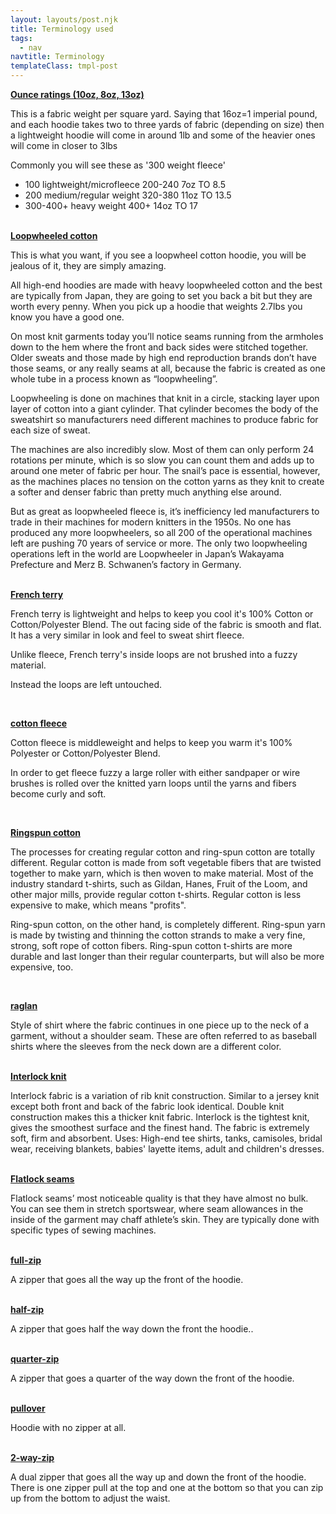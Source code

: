 ```yaml
---
layout: layouts/post.njk
title: Terminology used 
tags:
  - nav
navtitle: Terminology
templateClass: tmpl-post
---
```


<div class='col'><a href="/tags/" class='tags' size='16'><strong>Ounce ratings (10oz, 8oz, 13oz)</strong></a>
<p>This is a fabric weight per square yard. Saying that 16oz=1 imperial pound, and each hoodie takes two to three yards of fabric (depending on size) then a lightweight hoodie will come in around 1lb and some of the heavier ones will come in closer to 3lbs

Commonly you will see these as '300 weight fleece'     

* 100 lightweight/microfleece 200-240 7oz TO 8.5
* 200 medium/regular weight  320-380 11oz TO 13.5
* 300-400+ heavy weight 400+  14oz TO 17

</p></div><br>

<div class='col'><a href="/tags/loopwheeled.cotton" class='tags' size='16'><strong>Loopwheeled cotton</strong></a>
<p>
This is what you want, if you see a loopwheel cotton hoodie, you will be jealous of it, they are simply amazing. 

All high-end hoodies are made with heavy loopwheeled cotton and the best are typically from Japan, they are going to set you back a bit but they are worth every penny. When you pick up a hoodie that weights 2.7lbs you know you have a good one.

On most knit garments today you’ll notice seams running from the armholes down to the hem where the front and back sides were stitched together. Older sweats and those made by high end reproduction brands don’t have those seams, or any really seams at all, because the fabric is created as one whole tube in a process known as “loopwheeling”.

Loopwheeling is done on machines that knit in a circle, stacking layer upon layer of cotton into a giant cylinder. That cylinder becomes the body of the sweatshirt so manufacturers need different machines to produce fabric for each size of sweat.

The machines are also incredibly slow. Most of them can only perform 24 rotations per minute, which is so slow you can count them and adds up to around one meter of fabric per hour. The snail’s pace is essential, however, as the machines places no tension on the cotton yarns as they knit to create a softer and denser fabric than pretty much anything else around.

But as great as loopwheeled fleece is, it’s inefficiency led manufacturers to trade in their machines for modern knitters in the 1950s. No one has produced any more loopwheelers, so all 200 of the operational machines left are pushing 70 years of service or more. The only two loopwheeling operations left in the world are Loopwheeler in Japan’s Wakayama Prefecture and Merz B. Schwanen’s factory in Germany.
</p>
</div><br>

<div class='col'><a href="/tags/" class='tags' size='16'><strong>French terry</strong></a>
<p>French terry is lightweight and helps to keep you cool it's 100% Cotton or Cotton/Polyester Blend. The out facing side of the fabric is smooth and flat. It has a very similar in look and feel to sweat shirt fleece.

Unlike fleece, French terry's inside loops are not brushed into a fuzzy material.

Instead the loops are left untouched.</p></div><br>

<div class='col'><a href="/tags/" class='tags' size='16'><strong>cotton fleece</strong></a>
<p>Cotton fleece is middleweight and helps to keep you warm it's 100% Polyester or Cotton/Polyester Blend. 

In order to get fleece fuzzy a large roller with either sandpaper or wire brushes is rolled over the knitted yarn loops until the yarns and fibers become curly and soft.</p></div><br>


<div class='col'><a href="/tags/" class='tags' size='16'><strong>Ringspun cotton</strong></a>
<p>The processes for creating regular cotton and ring-spun cotton are totally different. Regular cotton is made from soft vegetable fibers that are twisted together to make yarn, which is then woven to make material. Most of the industry standard t-shirts, such as Gildan, Hanes, Fruit of the Loom, and other major mills, provide regular cotton t-shirts. Regular cotton is less expensive to make, which means "profits".

Ring-spun cotton, on the other hand, is completely different. Ring-spun yarn is made by twisting and thinning the cotton strands to make a very fine, strong, soft rope of cotton fibers. Ring-spun cotton t-shirts are more durable and last longer than their regular counterparts, but will also be more expensive, too.</p></div><br>

<div class='col'><a href="/tags/" class='tags' size='16'><strong>raglan</strong></a>
<p>Style of shirt where the fabric continues in one piece up to the neck of a garment, without a shoulder seam. These are often referred to as baseball shirts where the sleeves from the neck down are a different color.</p></div><br>

<div class='col'><a href="/tags/" class='tags' size='16'><strong>Interlock knit</strong></a>
<p>
Interlock fabric is a variation of rib knit construction. Similar to a jersey knit except both front and back of the fabric look identical. Double knit construction makes this a thicker knit fabric. Interlock is the tightest knit, gives the smoothest surface and the finest hand. The fabric is extremely soft, firm and absorbent. Uses:  High-end tee shirts, tanks, camisoles, bridal wear, receiving blankets, babies' layette items, adult and children's dresses.</p></div><br>

<div class='col'><a href="/tags/" class='tags' size='16'><strong>Flatlock seams</strong></a>
<p>Flatlock seams’ most noticeable quality is that they have almost no bulk. You can see them in stretch sportswear, where seam allowances in the inside of the garment may chaff athlete’s skin. They are typically done with specific types of sewing machines.</p></div><br>

<div class='col'><a href="/tags/" class='tags' size='16'><strong>full-zip</strong></a><p>A zipper that goes all the way up the front of the hoodie.</p></div><br>


<div class='col'><a href="/tags/" class='tags' size='16'><strong>half-zip</strong></a><p>A zipper that goes half the way down the front the hoodie..</p></div><br>

<div class='col'><a href="/tags/" class='tags' size='16'><strong>quarter-zip</strong></a><p>A zipper that goes a quarter of the way down the front of the hoodie.</p></div><br>

<div class='col'><a href="/tags/" class='tags' size='16'><strong>pullover</strong></a><p>Hoodie with no zipper at all.</p></div><br>

<div class='col'><a href="/tags/" class='tags' size='16'><strong>2-way-zip</strong></a><p>A dual zipper that goes all the way up and down the front of the hoodie. There is one zipper pull at the top and one at the bottom so that you can zip up from the bottom to adjust the waist.</p></div><br>




